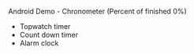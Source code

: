 Android Demo - Chronometer (Percent of finished 0%)
- Topwatch timer
- Count down timer
- Alarm clock
